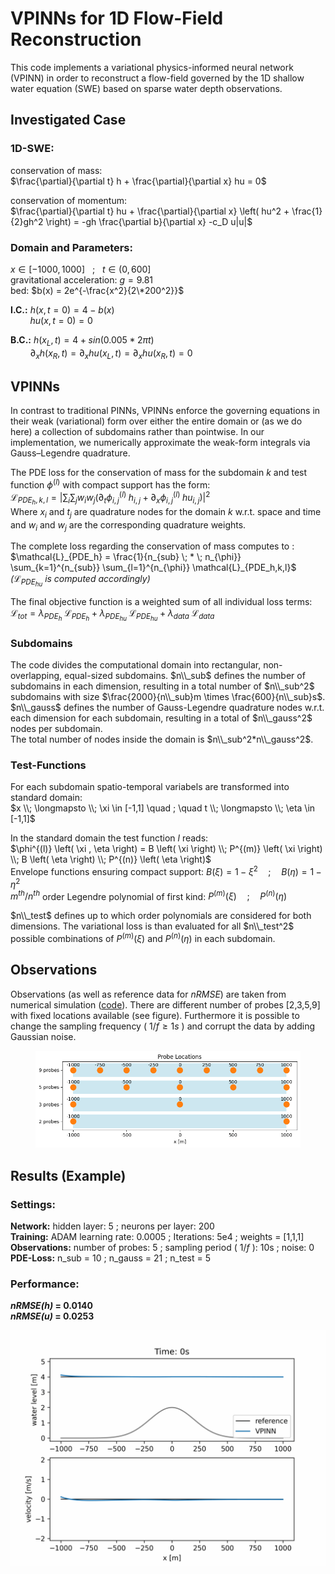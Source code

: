 # VPINNs for 1D Flow-Field Reconstruction
This code implements a variational physics-informed neural network (VPINN) in order to reconstruct a flow-field governed by the 1D shallow water equation (SWE) based on sparse water depth observations.

## Investigated Case
### 1D-SWE:  
conservation of mass:  
$\frac{\partial}{\partial t} h + \frac{\partial}{\partial x} hu = 0$  

conservation of momentum:  
$\frac{\partial}{\partial t} hu + \frac{\partial}{\partial x} \left( hu^2 + \frac{1}{2}gh^2 \right) = -gh \frac{\partial b}{\partial x} -c_D u|u|$  
### Domain and Parameters:  
$x \in [-1000, 1000]$ &nbsp; ; &nbsp;  $t \in (0,600]$  
gravitational acceleration: $g = 9.81$  
bed: $b(x) = 2e^{-\frac{x^2}{2\*200^2}}$  

**I.C.:** $h(x,t=0)=4-b(x)$  
&nbsp; &nbsp; &nbsp;  &nbsp;  $hu(x,t=0)=0$  

**B.C.:** $h(x_L,t) = 4 + sin\left(0.005*2\pi t \right)$  
&nbsp; &nbsp; &nbsp;  &nbsp;  $\partial_x h(x_R,t) = \partial_x hu(x_L,t) = \partial_x hu(x_R,t) = 0$

## VPINNs
In contrast to traditional PINNs, VPINNs enforce the governing equations in their weak (variational) form over either the entire domain or (as we do here) a collection of subdomains rather than pointwise. In our implementation, we numerically approximate the weak-form integrals via Gauss–Legendre quadrature.

The PDE loss for the conservation of mass for the subdomain $k$ and test function $\phi^{(l)}$ with compact support has the form:  
$\mathcal{L}_{PDE_h,k,l} = \left| \sum_{i} \sum_{j} w_i w_j \left( \partial_t \phi_{i,j}^{(l)} \; h_{i,j} + \partial_x \phi_{i,j}^{(l)} \; hu_{i,j} \right) \right|^2$   
Where $x_i$ and $t_j$ are quadrature nodes for the domain $k$ w.r.t. space and time and $w_i$ and $w_j$ are the corresponding quadrature weights.  

The complete loss regarding the conservation of mass computes to :  
$\mathcal{L}_{PDE_h} = \frac{1}{n_{sub} \; * \; n_{\phi}} \sum_{k=1}^{n_{sub}} \sum_{l=1}^{n_{\phi}} \mathcal{L}_{PDE_h,k,l}$ &nbsp;  &nbsp; *($\mathcal{L}_{PDE_{hu}}$ is computed accordingly)*  

The final objective function is a weighted sum of all individual loss terms:  
$\mathcal{L}_{tot} = \lambda_{PDE_{h}} \; \mathcal{L}_{PDE_{h}} + \lambda_{PDE_{hu}} \; \mathcal{L}_{PDE_{hu}}+ \lambda_{data} \; \mathcal{L}_{data}$

### Subdomains
The code divides the computational domain into rectangular, non-overlapping, equal-sized subdomains. $n\\_sub$ defines the number of subdomains in each dimension, resulting in a total number of $n\\_sub^2$ subdomains with size $\frac{2000}{n\\_sub}m \times \frac{600}{n\\_sub}s$.  
$n\\_gauss$ defines the number of Gauss-Legendre quadrature nodes w.r.t. each dimension for each subdomain, resulting in a total of $n\\_gauss^2$ nodes per subdomain.  
The total number of nodes inside the domain is $n\\_sub^2*n\\_gauss^2$.  
### Test-Functions
For each subdomain spatio-temporal variabels are transformed into standard domain:  
$x \\; \longmapsto \\; \xi \in [-1,1] \quad ; \quad t \\; \longmapsto \\; \eta \in [-1,1]$  

In the standard domain the test function $l$ reads:  
$\phi^{(l)} \left( \xi , \eta \right) = B \left( \xi \right) \\; P^{(m)} \left( \xi \right) \\; B \left( \eta \right) \\; P^{(n)} \left( \eta \right)$  
Envelope functions ensuring compact support: $B \left( \xi \right) = 1-\xi^2 \quad ; \quad B \left( \eta \right) = 1-\eta^2$  
$m^{th}/n^{th}$ order Legendre polynomial of first kind: $P^{(m)} \left( \xi \right) \quad ; \quad P^{(n)} \left( \eta \right)$  

$n\\_test$ defines up to which order polynomials are considered for both dimensions. The variational loss is than evaluated for all $n\\_test^2$ possible combinations of $P^{(m)} \left( \xi \right)$ and $P^{(n)} \left( \eta \right)$ in each subdomain.


## Observations
Observations (as well as reference data for *nRMSE*) are taken from numerical simulation ([code](https://github.com/HSchmieder/1D-SWE_Godunov_Solver)). There are different number of probes [2,3,5,9] with fixed locations available (see figure). Furthermore it is possible to change the sampling frequency ( $1/f\geq 1s$ ) and corrupt the data by adding Gaussian noise. 

<figure>
  <img src="figures/probe_locations.png" alt="System diagram" width="600">
</figure>

## Results (Example)
### Settings:
**Network:** hidden layer: 5 ; neurons per layer: 200  
**Training:** ADAM learning rate: 0.0005 ; Iterations: 5e4 ; weights = [1,1,1]  
**Observations:** number of probes: 5 ; sampling period ( $1/f$ ): 10s ; noise: 0  
**PDE-Loss:** n_sub = 10 ; n_gauss = 21 ; n_test = 5

### Performance:
***nRMSE(h)* = 0.0140**  
***nRMSE(u)* = 0.0253**

![Example](figures/res_example.gif)